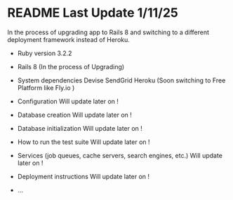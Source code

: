 # README Last Update 1/11/25

In the process of upgrading app to Rails 8 and switching to a different deployment framework instead of Heroku.

* Ruby version 3.2.2
* Rails 8 (In the process of Upgrading) 
* System dependencies
    Devise
    SendGrid
    Heroku (Soon switching to Free Platform like Fly.io )
    

* Configuration
    Will update later on !
* Database creation
     Will update later on !
* Database initialization
     Will update later on !
* How to run the test suite
     Will update later on !
* Services (job queues, cache servers, search engines, etc.)
     Will update later on !
* Deployment instructions
     Will update later on !
* ...
